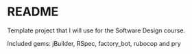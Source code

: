 # README

Template project that I will use for the Software Design course.

Included gems: jBuilder, RSpec, factory_bot, rubocop and pry
